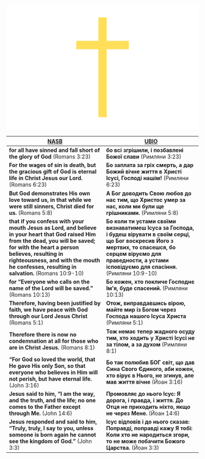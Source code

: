 ![Hallelujah thank YOU Jesus Christ our Holy Lord GOD Almighty](./Hallelujah%20thank%20YOU%20Jesus%20Christ%20our%20HOly%20Lord%20GOD%20ALMighty.png)

| [NASB](https://www.biblegateway.com/passage/?search=ROM3.23%2C6.23%2C5.8%2C10.9-10%2C10.13%2C5.1%2C8.1%2CJN3.16%2C14.6%2C3.3&version=NASB) | [UBIO](https://www.biblegateway.com/passage/?search=ROM3.23%2C6.23%2C5.8%2C10.9-10%2C10.13%2C5.1%2C8.1%2CJN3.16%2C14.6%2C3.3&version=UKR) |
|-|-|
| **for all have sinned and fall short of the glory of God** (Romans 3:23) | **бо всі згрішили, і позбавлені Божої слави** (Римляни 3:23) |
| **For the wages of sin is death, but the gracious gift of God is eternal life in Christ Jesus our Lord.** (Romans 6:23) | **Бо заплата за гріх смерть, а дар Божий вічне життя в Христі Ісусі, Господі нашім!** (Римляни 6:23)  |
| **But God demonstrates His own love toward us, in that while we were still sinners, Christ died for us.** (Romans 5:8) | **А Бог доводить Свою любов до нас тим, що Христос умер за нас, коли ми були ще грішниками.** (Римляни 5:8) |
| **that if you confess with your mouth Jesus as Lord, and believe in your heart that God raised Him from the dead, you will be saved; for with the heart a person believes, resulting in righteousness, and with the mouth he confesses, resulting in salvation.** (Romans 10:9-10) | **Бо коли ти устами своїми визнаватимеш Ісуса за Господа, і будеш вірувати в своїм серці, що Бог воскресив Його з мертвих, то спасешся, бо серцем віруємо для праведности, а устами ісповідуємо для спасіння.** (Римляни 10:9-10) |
| **for “Everyone who calls on the name of the Lord will be saved.”** (Romans 10:13) | **Бо кожен, хто покличе Господнє Ім'я, буде спасений.** (Римляни 10:13) |
| **Therefore, having been justified by faith, we have peace with God through our Lord Jesus Christ** (Romans 5:1) | **Отож, виправдавшись вірою, майте мир із Богом через Господа нашого Ісуса Христа** (Римляни 5:1) |
| **Therefore there is now no condemnation at all for those who are in Christ Jesus.** (Romans 8:1) | **Тож немає тепер жадного осуду тим, хто ходить у Христі Ісусі не за тілом, а за духом** (Римляни 8:1) |
| **“For God so loved the world, that He gave His only Son, so that everyone who believes in Him will not perish, but have eternal life.** (John 3:16) | **Бо так полюбив БОГ світ, що дав Сина Свого Єдиного, аби кожен, хто вірує в Нього, не згинув, але мав життя вічне** (Йоан 3:16) |
| **Jesus said to him, “I am the way, and the truth, and the life; no one comes to the Father except through Me.** (John 14:6) | **Промовляє до нього Ісус: Я дорога, і правда, і життя. До Отця не приходить ніхто, якщо не через Мене.** (Йоан 14:6) |
| **Jesus responded and said to him, “Truly, truly, I say to you, unless someone is born again he cannot see the kingdom of God.”** (John 3:3) | **Ісус відповів і до нього сказав: Поправді, поправді кажу Я тобі: Коли хто не народиться згори, то не може побачити Божого Царства.** (Йоан 3:3) |